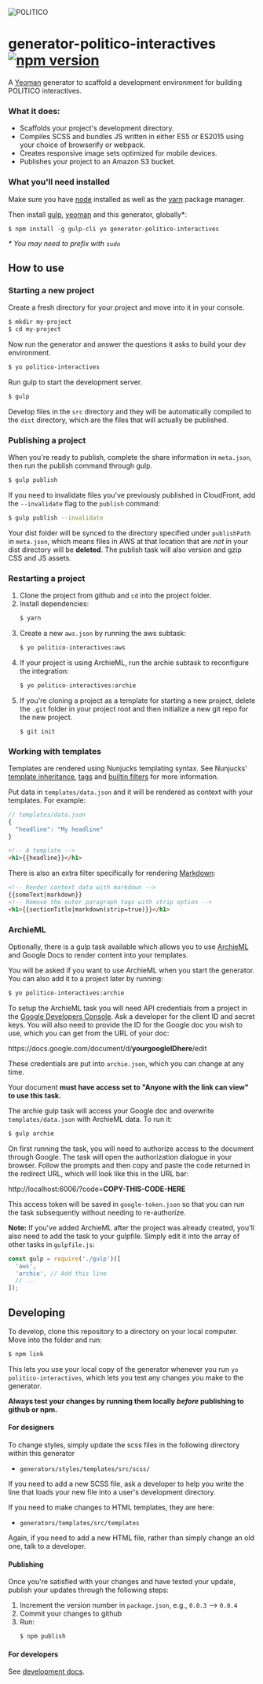 ![POLITICO](https://rawgithub.com/The-Politico/src/master/images/logo/badge.png)

# generator-politico-interactives [![npm version](https://badge.fury.io/js/generator-politico-interactives.svg)](https://badge.fury.io/js/generator-politico-interactives)



A [Yeoman](http://yeoman.io) generator to scaffold a development environment for building POLITICO interactives.

### What it does:

- Scaffolds your project's development directory.
- Compiles SCSS and bundles JS written in either ES5 or ES2015 using your choice of browserify or webpack.
- Creates responsive image sets optimized for mobile devices.
- Publishes your project to an Amazon S3 bucket.

### What you'll need installed

Make sure you have [node](https://docs.npmjs.com/getting-started/installing-node) installed as well as the [yarn](https://yarnpkg.com/en/docs/install) package manager.

Then install [gulp](http://gulpjs.com/), [yeoman](http://yeoman.io/) and this generator, globally*:
```
$ npm install -g gulp-cli yo generator-politico-interactives
```
_\* You may need to prefix with `sudo`_


## How to use

### Starting a new project

Create a fresh directory for your project and move into it in your console.

```bash
$ mkdir my-project
$ cd my-project
```

Now run the generator and answer the questions it asks to build your dev environment.

```bash
$ yo politico-interactives
```

Run gulp to start the development server.

```bash
$ gulp
```

Develop files in the `src` directory and they will be automatically compiled to the `dist` directory, which are the files that will actually be published.

### Publishing a project

When you're ready to publish, complete the share information in `meta.json`, then run the publish command through gulp.

```bash
$ gulp publish
```

If you need to invalidate files you've previously published in CloudFront, add the `--invalidate` flag to the `publish` command:

```bash
$ gulp publish --invalidate
```

Your dist folder will be synced to the directory specified under `publishPath` in `meta.json`, which means files in AWS at that location that are _not_ in your dist directory will be **deleted**. The publish task will also version and gzip CSS and JS assets.

### Restarting a project

1. Clone the project from github and `cd` into the project folder.
2. Install dependencies:
    ```bash
    $ yarn
    ```
3. Create a new `aws.json` by running the aws subtask:
    ```bash
    $ yo politico-interactives:aws
    ```
4. If your project is using ArchieML, run the archie subtask to reconfigure the integration:
    ```bash
    $ yo politico-interactives:archie
    ```
5. If you're cloning a project as a template for starting a new project, delete the `.git` folder in your project root and then initialize a new git repo for the new project.
    ```base
    $ git init
    ```

### Working with templates

Templates are rendered using Nunjucks templating syntax. See Nunjucks' [template inheritance](https://mozilla.github.io/nunjucks/templating.html#template-inheritance), [tags](https://mozilla.github.io/nunjucks/templating.html#tags) and [builtin filters](https://mozilla.github.io/nunjucks/templating.html#builtin-filters) for more information.

Put data in `templates/data.json` and it will be rendered as context with your templates. For example:

```javascript
// templates/data.json
{
  "headline": "My headline"
}
```

```html
<!-- A template -->
<h1>{{headline}}</h1>
```

There is also an extra filter specifically for rendering [Markdown](https://github.com/adam-p/markdown-here/wiki/Markdown-Cheatsheet):

```html
<!-- Render context data with markdown -->
{{someText|markdown}}
<!-- Remove the outer paragraph tags with strip option -->
<h1>{{sectionTitle|markdown(strip=true)}}</h1>
```

### ArchieML

Optionally, there is a gulp task available which allows you to use [ArchieML](http://archieml.org/#demo) and Google Docs to render content into your templates.

You will be asked if you want to use ArchieML when you start the generator. You can also add it to a project later by running:

```bash
$ yo politico-interactives:archie
```

To setup the ArchieML task you will need API credentials from a project in the [Google Developers Console](https://console.developers.google.com). Ask a developer for the client ID and secret keys. You will also need to provide the ID for the Google doc you wish to use, which you can get from the URL of your doc:

https<nolink>://docs.google.com/document/d/**yourgoogleIDhere**/edit

These credentials are put into `archie.json`, which you can change at any time.

Your document **must have access set to "Anyone with the link can view" to use this task.**

The archie gulp task will access your Google doc and overwrite `templates/data.json` with ArchieML data. To run it:

```bash
$ gulp archie
```

On first running the task, you will need to authorize access to the document through Google. The task will open the authorization dialogue in your browser. Follow the prompts and then copy and paste the code returned in the redirect URL, which will look like this in the URL bar:

http<nolink>://localhost:6006/?code=**COPY-THIS-CODE-HERE**

This access token will be saved in `google-token.json` so that you can run the task subsequently without needing to re-authorize.

**Note:** If you've added ArchieML after the project was already created, you'll also need to add the task to your gulpfile. Simply edit it into the array of other tasks in `gulpfile.js`:

```javascript
const gulp = require('./gulp')([
  'aws',
  'archie', // Add this line
  // ...
]);
```

## Developing

To develop, clone this repository to a directory on your local computer. Move into the folder and run:

```bash
$ npm link
```

This lets you use your local copy of the generator whenever you run `yo politico-interactives`, which lets you test any changes you make to the generator.

**Always test your changes by running them locally _before_ publishing to github or npm.**

#### For designers

To change styles, simply update the scss files in the following directory within this generator

- `generators/styles/templates/src/scss/`

If you need to add a new SCSS file, ask a developer to help you write the line that loads your new file into a user's development directory.

If you need to make changes to HTML templates, they are here:

- `generators/templates/src/templates`

Again, if you need to add a new HTML file, rather than simply change an old one, talk to a developer.

#### Publishing

Once you're satisfied with your changes and have tested your update, publish your updates through the following steps:
1. Increment the version number in `package.json`, e.g., `0.0.3` --> `0.0.4`
2. Commit your changes to github
3. Run:
    ```bash
    $ npm publish
    ```


#### For developers

See [development docs](DEVELOPING.md).
